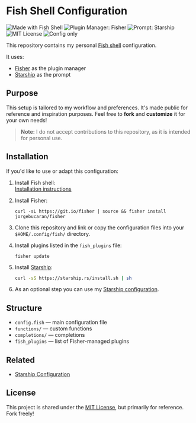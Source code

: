 # Fish Shell Configuration

![Made with Fish Shell](https://img.shields.io/badge/Made%20with-Fish%20Shell-4C91F0?logo=fishshell&logoColor=white)
![Plugin Manager: Fisher](https://img.shields.io/badge/Plugin%20Manager-Fisher-00ACC1)
![Prompt: Starship](https://img.shields.io/badge/Prompt-Starship-7D4CDB)
![MIT License](https://img.shields.io/badge/license-MIT-blue.svg)
![Config only](https://img.shields.io/badge/Configuration-Personal-informational)

This repository contains my personal [Fish shell](https://fishshell.com/) configuration.

It uses:
- [Fisher](https://github.com/jorgebucaran/fisher) as the plugin manager
- [Starship](https://starship.rs/) as the prompt

## Purpose

This setup is tailored to my workflow and preferences. It's made public for reference and inspiration purposes. Feel free to **fork** and **customize** it for your own needs!

> **Note:** I do not accept contributions to this repository, as it is intended for personal use.

## Installation

If you'd like to use or adapt this configuration:

1. Install Fish shell:  
   [Installation instructions](https://fishshell.com/docs/current/index.html#installation)

2. Install Fisher:

    ```fish
    curl -sL https://git.io/fisher | source && fisher install jorgebucaran/fisher
    ```

3. Clone this repository and link or copy the configuration files into your `$HOME/.config/fish/` directory.

4. Install plugins listed in the `fish_plugins` file:

    ```fish
    fisher update
    ```

5. Install [Starship](https://starship.rs/):

    ```bash
    curl -sS https://starship.rs/install.sh | sh
    ```
6. As an optional step you can use my [Starship configuration](https://github.com/MikePapaSierra/starship).

## Structure

- `config.fish` — main configuration file
- `functions/` — custom functions
- `completions/` — completions
- `fish_plugins` — list of Fisher-managed plugins

## Related

- [Starship Configuration](https://github.com/MikePapaSierra/starship)

## License

This project is shared under the [MIT License](LICENSE), but primarily for reference. Fork freely!
